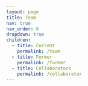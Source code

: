 ```yaml
---
layout: page
title: Team
nav: true
nav_order: 8
dropdown: true
children:
  - title: Current
    permalink: /team
  - title: Former
    permalink: /former
  - title: Collaborators
    permalink: /collaborator
---
```

